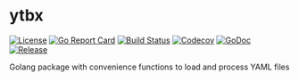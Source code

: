 # ytbx

[![License](https://img.shields.io/github/license/gonvenience/ytbx.svg)](https://github.com/gonvenience/ytbx/blob/master/LICENSE)
[![Go Report Card](https://goreportcard.com/badge/github.com/gonvenience/ytbx)](https://goreportcard.com/report/github.com/gonvenience/ytbx)
[![Build Status](https://travis-ci.org/gonvenience/ytbx.svg?branch=master)](https://travis-ci.org/gonvenience/ytbx)
[![Codecov](https://img.shields.io/codecov/c/github/gonvenience/ytbx/master.svg)](https://codecov.io/gh/gonvenience/ytbx)
[![GoDoc](https://godoc.org/github.com/gonvenience/ytbx/pkg?status.svg)](https://godoc.org/github.com/gonvenience/ytbx/pkg)
[![Release](https://img.shields.io/github/release/gonvenience/ytbx.svg)](https://github.com/gonvenience/ytbx/releases/latest)

Golang package with convenience functions to load and process YAML files
